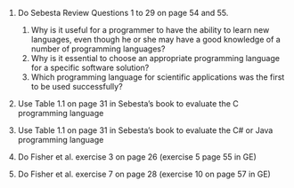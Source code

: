 1. Do Sebesta Review Questions 1 to 29 on page 54 and 55.
   1. Why is it useful for a programmer to have the ability to learn new languages, even though he or she may have a good knowledge of a number of programming languages?
   2. Why is it essential to choose an appropriate programming language for a specific software solution?
   3. Which programming language for scientific applications was the first to be used successfully?

2. Use Table 1.1 on page 31 in Sebesta’s book to evaluate the C programming language

3. Use Table 1.1 on page 31 in Sebesta’s book to evaluate the C# or Java programming language

4. Do Fisher et al. exercise 3 on page 26 (exercise 5 page 55 in GE)

5. Do Fisher et al. exercise 7 on page 28 (exercise 10 on page 57 in GE)